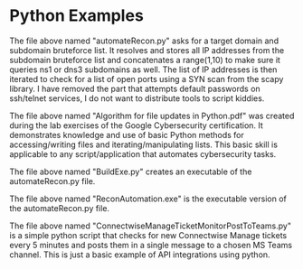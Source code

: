 # Python Examples

The file above named "automateRecon.py" asks for a target domain and subdomain bruteforce list. It resolves and stores all IP addresses from the subdomain bruteforce list and concatenates a range(1,10) to make sure it queries ns1 or dns3 subdomains as well. The list of IP addresses is then iterated to check for a list of open ports using a SYN scan from the scapy library. I have removed the part that attempts default passwords on ssh/telnet services, I do not want to distribute tools to script kiddies. 

The file above named "Algorithm for file updates in Python.pdf" was created during the lab exercises of the Google Cybersecurity certification. It demonstrates knowledge and use of basic Python methods for accessing/writing files and iterating/manipulating lists. This basic skill is applicable to any script/application that automates cybersecurity tasks.

The file above named "BuildExe.py" creates an executable of the automateRecon.py file.

The file above named "ReconAutomation.exe" is the executable version of the automateRecon.py file.

The file above named "ConnectwiseManageTicketMonitorPostToTeams.py" is a simple python script that checks for new Connectwise Manage tickets every 5 minutes and posts them in a single message to a chosen MS Teams channel. This is just a basic example of API integrations using python.